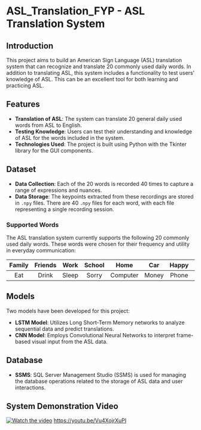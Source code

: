# ASL_Translation_FYP - ASL Translation System

## Introduction
This project aims to build an American Sign Language (ASL) translation system that can recognize and translate 20 commonly used daily words. In addition to translating ASL, this system includes a functionality to test users' knowledge of ASL. This can be an excellent tool for both learning and practicing ASL.

## Features
- **Translation of ASL**: The system can translate 20 general daily used words from ASL to English.
- **Testing Knowledge**: Users can test their understanding and knowledge of ASL for the words included in the system.
- **Technologies Used**: The project is built using Python with the Tkinter library for the GUI components.

## Dataset
- **Data Collection**: Each of the 20 words is recorded 40 times to capture a range of expressions and nuances.
- **Data Storage**: The keypoints extracted from these recordings are stored in `.npy` files. There are 40 `.npy` files for each word, with each file representing a single recording session.

### Supported Words
The ASL translation system currently supports the following 20 commonly used daily words. These words were chosen for their frequency and utility in everyday communication:

|   Family   |   Friends   |   Work   |   School   |   Home   |   Car   |   Happy   |   Sad   |   Play   |   Help   |
|:----------:|:-----------:|:--------:|:----------:|:--------:|:-------:|:---------:|:-------:|:--------:|:--------:|
|    Eat     |    Drink    |   Sleep  |    Sorry   | Computer |  Money  |   Phone   |  Cloth  |    Me    |   Stop   |

## Models
Two models have been developed for this project:
- **LSTM Model**: Utilizes Long Short-Term Memory networks to analyze sequential data and predict translations.
- **CNN Model**: Employs Convolutional Neural Networks to interpret frame-based visual input from the ASL data.

## Database
- **SSMS**: SQL Server Management Studio (SSMS) is used for managing the database operations related to the storage of ASL data and user interactions.

## System Demonstration Video
[![Watch the video](https://img.youtube.com/vi/Vu4XojrXuPI/maxresdefault.jpg)](https://youtu.be/Vu4XojrXuPI?si=mkKx3yDBjFCPqzvR)
https://youtu.be/Vu4XojrXuPI


